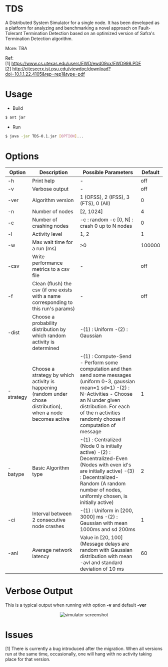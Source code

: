 # TDS
A Distributed System Simulator for a single node. It has been developed as a platform for analyzing and benchmarking a novel approach on Fault-Tolerant Termination Detection based on an optimized  version of Safra's Termination Detection algorithm. 

More: TBA

Ref:<br/>
[1] https://www.cs.utexas.edu/users/EWD/ewd09xx/EWD998.PDF<br/>
[2] http://citeseerx.ist.psu.edu/viewdoc/download?doi=10.1.1.22.4105&rep=rep1&type=pdf


# Usage 
 - Build
```sh
$ ant jar
```	
 - Run

```sh
$ java -jar TDS-0.1.jar [OPTION]...  
```

# Options

| Option    | Description                                                                                                     | Possible Parameters                                                                                                                                                                                                                               | Default |
|-----------|-----------------------------------------------------------------------------------------------------------------|---------------------------------------------------------------------------------------------------------------------------------------------------------------------------------------------------------------------------------------------------|---------|
| -h        | Print help                                                                                                      | -                                                                                                                                                                                                                                                 | off     |
| -v        | Verbose output                                                                                                  | -                                                                                                                                                                                                                                                 | off     |
| -ver      | Algorithm version                                                                                               | 1 (OFSS), 2 (IFSS), 3 (FTS), 0 (All)                                                                                                                                                                                                              | 0       |
| -n        | Number of nodes                                                                                                 | [2, 1024]                                                                                                                                                                                                                                         | 4       |
| -c        | Number of crashing nodes                                                                                        | -c : random -c [0, N] : crash 0 up to N nodes                                                                                                                                                                                                     | 0       |
| -l        | Activity level                                                                                                  | 1, 2                                                                                                                                                                                                                                              | 1       |
| -w        | Max wait time for a run (ms)                                                                                    | >0                                                                                                                                                                                                                                                | 100000  |
| -csv      | Write performance metrics to a csv file                                                                         | -                                                                                                                                                                                                                                                 | off     |
| -f        | Clean (flush) the csv (if one exists with a  name corresponding to this run's params)                           | -                                                                                                                                                                                                                                                 | off     |
| -dist     | Choose a probability distribution by which random activity is determined                                        | -(1) : Uniform -(2) : Gaussian                                                                                                                                                                                                                    |         |
| -strategy | Choose a strategy by which activity is happening (random under chose distribution),  when a node becomes active | -(1) : Compute-Send - Perform some computation and then send some messages (uniform 0-3, gaussian mean=1 sd=1) -(2) : N-Activities - Choose an N under given distribution. For each of the n activities randomly choose if computation of message | 1       |
| -batype   | Basic Algorithm type                                                                                            | -(1) :  Centralized (Node 0 is initially active) -(2) : Decentralized-Even (Nodes with even id's are initially active) -(3) : Decentralized-Random (A random number of nodes, uniformly chosen, is initially active)                              | 2       |
| -ci       | Interval between 2 consecutive node crashes                                                                     | -(1) : Uniform in [200, 3000] ms -(2) : Gaussian with mean 1000ms and sd 200ms                                                                                                                                                                    | 1       |
| -anl      | Average network latency                                                                                         | Value in [20, 100] (Message delays are random with Gaussian distribution with mean -avl and standard deviation of 10 ms                                                                                                                           | 60      |
# Verbose Output
This is a typical output when running with option **-v** and default **-ver**


<p align="center">
  <img src="http://i.imgur.com/OaIwYsN.png" alt="simulator screenshot"/>
</p>

# Issues
[1] There is currently a bug introduced after the migration. When all versions run at the same time, occasionally, one will hang with no activity taking place for that version.  
